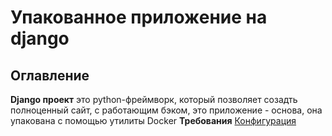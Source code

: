 # Упакованное приложение на django
## Оглавление
**Django проект**
это python-фреймворк, который позволяет созадть полноценный сайт, с работающим бэком,
это приложение - основа, она упакована с помощью утилиты Docker
**Требования**
[Конфигурация](#Конфигурация)

